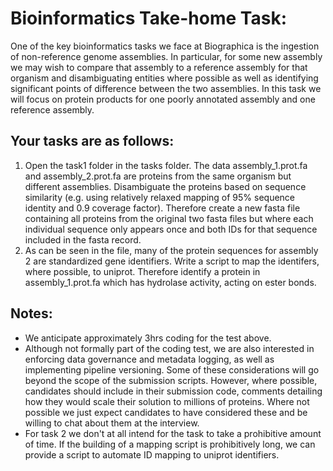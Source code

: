 # Bioinformatics Take-home Task:

One of the key bioinformatics tasks we face at Biographica is the ingestion of non-reference genome assemblies. In particular, for some new assembly we may wish to compare that assembly to a reference assembly for that organism and disambiguating entities where possible as well as identifying significant points of difference between the two assemblies. In this task we will focus on protein products for one poorly annotated assembly and one reference assembly. 

## Your tasks are as follows:

1. Open the task1 folder in the tasks folder. The data assembly_1.prot.fa and assembly_2.prot.fa are proteins from the same organism but different assemblies. Disambiguate the proteins based on sequence similarity (e.g. using relatively relaxed mapping of 95% sequence identity and 0.9 coverage factor). Therefore create a new fasta file containing all proteins from the original two fasta files but where each individual sequence only appears once and both IDs for that sequence included in the fasta record.
2. As can be seen in the file, many of the protein sequences for assembly 2 are standardized gene identifiers. Write a script to map the identifers, where possible, to uniprot. Therefore identify a protein in assembly_1.prot.fa which has hydrolase activity, acting on ester bonds. 


## Notes:
- We anticipate approximately 3hrs coding for the test above.
- Although not formally part of the coding test, we are also interested in enforcing data governance and metadata logging, as well as implementing pipeline versioning. Some of these considerations will go beyond the scope of the submission scripts. However, where possible, candidates should include in their submission code, comments detailing how they would scale their solution to millions of proteins. Where not possible we just expect candidates to have considered these and be willing to chat about them at the interview.
- For task 2 we don't at all intend for the task to take a prohibitive amount of time. If the building of a mapping script is prohibitively long, we can provide a script to automate ID mapping to uniprot identifiers. 
